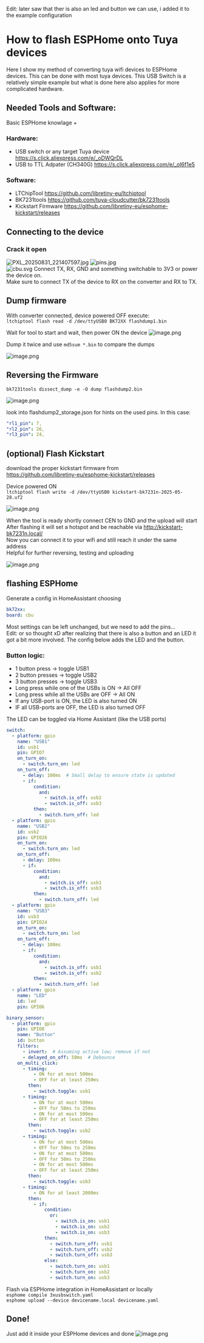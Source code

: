 Edit: later saw that ther is also an led and button we can use, i added it to the example configuration
# How to flash ESPHome onto Tuya devices
Here I show my method of converting tuya wifi devices to ESPHome devices. This can be done with most tuya devices. This USB Switch is a relatively simple example but what is done here also applies for more complicated hardware.

## Needed Tools and Software:
Basic ESPHome knowlage + 
### Hardware:
- USB switch or any target Tuya device https://s.click.aliexpress.com/e/_oDWQrDL
- USB to TTL Adpater (CH340G) https://s.click.aliexpress.com/e/_ol6f1e5
### Software:
- LTChipTool https://github.com/libretiny-eu/ltchiptool
- BK7231tools https://github.com/tuya-cloudcutter/bk7231tools
- Kickstart Firmware https://github.com/libretiny-eu/esphome-kickstart/releases
## Connecting to the device
### Crack it open
![PXL_20250831_221407597.jpg](images/0.jpg)     ![pins.jpg](images/1.jpg)  
![cbu.svg](images/2.svg)
Connect TX, RX, GND and something switchable to 3V3 or power the device on.  
Make sure to connect TX of the device to RX on the converter and RX to TX.

## Dump firmware
With converter connected, device powered OFF execute:  
`ltchiptool flash read -d /dev/ttyUSB0 BK72XX flashdump1.bin`  

Wait for tool to start and wait, then power ON the device
![image.png](images/3.png)  

Dump it twice and use `md5sum *.bin` to compare the dumps  

![image.png](images/4.png)

## Reversing the Firmware
`bk7231tools dissect_dump -e -O dump flashdump2.bin`  

![image.png](images/5.png)  

look into flashdump2_storage.json for hints on the used pins. In this case:
```YAML
"rl1_pin": 7,
"rl2_pin": 26,
"rl3_pin": 24,
```
## (optional) Flash Kickstart
download the proper kickstart firmware from  
https://github.com/libretiny-eu/esphome-kickstart/releases  

Device powered ON  
`ltchiptool flash write -d /dev/ttyUSB0 kickstart-bk7231n-2025-05-28.uf2`  

![image.png](images/6.png)  

When the tool is ready shortly connect CEN to GND and the upload will start  
After flashing it will set a hotspot and be reachable via http://kickstart-bk7231n.local/  
Now you can connect it to your wifi and still reach it under the same address  
Helpful for further reversing, testing and uploading  

![image.png](images/7.png)

## flashing ESPHome
Generate a config in HomeAssistant choosing
```YAML
bk72xx:
board: cbu
```
Most settings can be left unchanged, but we need to add the pins...  
Edit: or so thought xD after realizing that there is also a button and an LED it got a bit more involved. The config below adds the LED and the button. 
### Button logic:
- 1 button press -> toggle USB1
- 2 button presses -> toggle USB2
- 3 button presses -> toggle USB3
- Long press while one of the USBs is ON -> All OFF
- Long press while all the USBs are OFF -> All ON
- If any USB-port is ON, the LED is also turned ON
- IF all USB-ports are OFF, the LED is also turned OFF 

The LED can be toggled via Home Assistant (like the USB ports)
```YAML
switch:
  - platform: gpio
    name: "USB1"
    id: usb1
    pin: GPIO7
    on_turn_on:
      - switch.turn_on: led
    on_turn_off:
      - delay: 100ms  # Small delay to ensure state is updated
      - if:
          condition:
            and:
              - switch.is_off: usb2
              - switch.is_off: usb3
          then:
            - switch.turn_off: led
  - platform: gpio
    name: "USB2"
    id: usb2
    pin: GPIO26
    on_turn_on:
      - switch.turn_on: led
    on_turn_off:
      - delay: 100ms
      - if:
          condition:
            and:
              - switch.is_off: usb1
              - switch.is_off: usb3
          then:
            - switch.turn_off: led
  - platform: gpio
    name: "USB3"
    id: usb3
    pin: GPIO24
    on_turn_on:
      - switch.turn_on: led
    on_turn_off:
      - delay: 100ms
      - if:
          condition:
            and:
              - switch.is_off: usb1
              - switch.is_off: usb2
          then:
            - switch.turn_off: led
  - platform: gpio
    name: "LED"
    id: led
    pin: GPIO6

binary_sensor:
  - platform: gpio
    pin: GPIO8
    name: "Button"
    id: button
    filters:
      - invert:  # Assuming active low; remove if not
      - delayed_on_off: 50ms  # Debounce
    on_multi_click:
      - timing:
          - ON for at most 500ms
          - OFF for at least 250ms
        then:
          - switch.toggle: usb1
      - timing:
          - ON for at most 500ms
          - OFF for 50ms to 250ms
          - ON for at most 500ms
          - OFF for at least 250ms
        then:
          - switch.toggle: usb2
      - timing:
          - ON for at most 500ms
          - OFF for 50ms to 250ms
          - ON for at most 500ms
          - OFF for 50ms to 250ms
          - ON for at most 500ms
          - OFF for at least 250ms
        then:
          - switch.toggle: usb3
      - timing:
          - ON for at least 2000ms
        then:
          - if:
              condition:
                or:
                  - switch.is_on: usb1
                  - switch.is_on: usb2
                  - switch.is_on: usb3
              then:
                - switch.turn_off: usb1
                - switch.turn_off: usb2
                - switch.turn_off: usb3
              else:
                - switch.turn_on: usb1
                - switch.turn_on: usb2
                - switch.turn_on: usb3
```
Flash via ESPHome integration in HomeAssistant or locally  
`esphome compile 3xusbswitch.yaml`  
`esphome upload --device devicename.local devicename.yaml`

## Done!
Just add it inside your ESPHome devices and done
![image.png](images/8.png)

